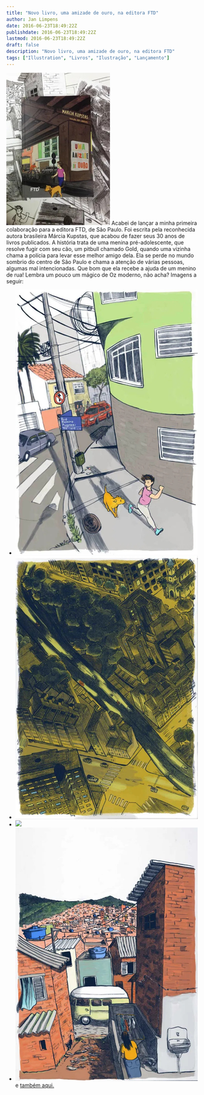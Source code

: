 ```yaml
---
title: "Novo livro, uma amizade de ouro, na editora FTD"
author: Jan Limpens
date: 2016-06-23T18:49:22Z
publishdate: 2016-06-23T18:49:22Z
lastmod: 2016-06-23T18:49:22Z
draft: false
description: "Novo livro, uma amizade de ouro, na editora FTD"
tags: ["Illustration", "Livros", "Ilustração", "Lançamento"]
---
```


![Post](Post.jpg) Acabei de lançar a minha primeira colaboração para a editora FTD, de São Paulo. Foi escrita pela reconhecida autora brasileira Márcia Kupstas, que acabou de fazer seus 30 anos de livros publicados. A história trata de uma menina pré-adolescente, que resolve fugir com seu cão, um pitbull chamado Gold, quando uma vizinha chama a polícia para levar esse melhor amigo dela. Ela se perde no mundo sombrio do centro de São Paulo e chama a atenção de várias pessoas, algumas mal intencionadas. Que bom que ela recebe a ajuda de um menino de rua! Lembra um pouco um mágico de Oz moderno, não acha? Imagens a seguir:

- ![](2-fuga.jpg)
- ![](3-Sta-Cecilia.jpg)
- ![](5-cemitério.jpg)
- ![](7-favela.jpg)  
  e [também aqui.](/livros/uma-amizade-de-ouro-ftd/)
